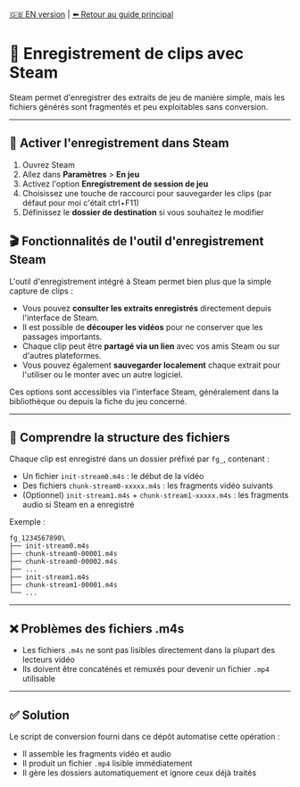 [🇬🇧 EN version](steam_recording_EN.md) | [⬅️ Retour au guide principal](../README.md)

# 🎥 Enregistrement de clips avec Steam

Steam permet d'enregistrer des extraits de jeu de manière simple, mais les fichiers générés sont fragmentés et peu exploitables sans conversion.

---

## 🔧 Activer l'enregistrement dans Steam

1. Ouvrez Steam
2. Allez dans **Paramètres** > **En jeu**
3. Activez l'option **Enregistrement de session de jeu**
4. Choisissez une touche de raccourci pour sauvegarder les clips (par défaut pour moi c'était ctrl+F11)
5. Définissez le **dossier de destination** si vous souhaitez le modifier

## 🎬 Fonctionnalités de l'outil d'enregistrement Steam

L'outil d'enregistrement intégré à Steam permet bien plus que la simple capture de clips :

- Vous pouvez **consulter les extraits enregistrés** directement depuis l'interface de Steam.
- Il est possible de **découper les vidéos** pour ne conserver que les passages importants.
- Chaque clip peut être **partagé via un lien** avec vos amis Steam ou sur d'autres plateformes.
- Vous pouvez également **sauvegarder localement** chaque extrait pour l'utiliser ou le monter avec un autre logiciel.

Ces options sont accessibles via l'interface Steam, généralement dans la bibliothèque ou depuis la fiche du jeu concerné. 

---

## 📁 Comprendre la structure des fichiers

Chaque clip est enregistré dans un dossier préfixé par `fg_`, contenant :

- Un fichier `init-stream0.m4s` : le début de la vidéo
- Des fichiers `chunk-stream0-xxxxx.m4s` : les fragments vidéo suivants
- (Optionnel) `init-stream1.m4s` + `chunk-stream1-xxxxx.m4s` : les fragments audio si Steam en a enregistré

Exemple :

```
fg_1234567890\
├── init-stream0.m4s
├── chunk-stream0-00001.m4s
├── chunk-stream0-00002.m4s
├── ...
├── init-stream1.m4s
├── chunk-stream1-00001.m4s
└── ...
```

---

## ❌ Problèmes des fichiers .m4s

- Les fichiers `.m4s` ne sont pas lisibles directement dans la plupart des lecteurs vidéo
- Ils doivent être concaténés et remuxés pour devenir un fichier `.mp4` utilisable

---

## ✅ Solution

Le script de conversion fourni dans ce dépôt automatise cette opération :

- Il assemble les fragments vidéo et audio
- Il produit un fichier `.mp4` lisible immédiatement
- Il gère les dossiers automatiquement et ignore ceux déjà traités

